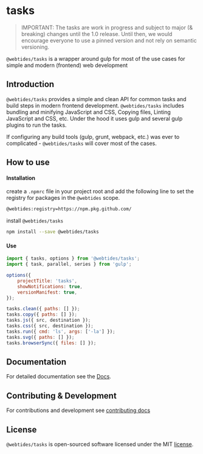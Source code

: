 # tasks

> IMPORTANT: The tasks are work in progress and subject to major (& breaking) changes until the 1.0 release. Until then, we would encourage everyone to use a pinned version and not rely on semantic versioning.

`@webtides/tasks` is a wrapper around gulp for most of the use cases for simple and modern (frontend) web development 

## Introduction

`@webtides/tasks` provides a simple and clean API for common tasks and build steps in modern frontend development. `@webtides/tasks` includes bundling and minifying JavaScript and CSS, Copying files, Linting JavaScript and CSS, etc. Under the hood it uses gulp and several gulp plugins to run the tasks.

If configuring any build tools (gulp, grunt, webpack, etc.) was ever to complicated - `@webtides/tasks` will cover most of the cases.

## How to use

#### Installation

create a `.npmrc` file in your project root and add the following line to set the registry for packages in the `@webtides` scope. 
```sh
@webtides:registry=https://npm.pkg.github.com/
```                                                                  

install `@webtides/tasks`

```sh
npm install --save @webtides/tasks
```

#### Use

```javascript
import { tasks, options } from '@webtides/tasks';
import { task, parallel, series } from 'gulp';

options({
    projectTitle: 'tasks',
    showNotifications: true,
    versionManifest: true,
});

tasks.clean({ paths: [] });
tasks.copy({ paths: [] });
tasks.js({ src, destination });
tasks.css({ src, destination });
tasks.run({ cmd: 'ls', args: ['-la'] });
tasks.svg({ paths: [] });
tasks.browserSync({ files: [] });
```

## Documentation

For detailed documentation see the [Docs](docs/README.md).

## Contributing & Development

For contributions and development see [contributing docs](.github/CONTRIBUTING.md)

## License

`@webtides/tasks` is open-sourced software licensed under the MIT [license](LICENSE).
